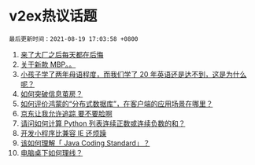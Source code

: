 # v2ex热议话题

`最后更新时间：2021-08-19 17:03:58 +0800`

1. [来了大厂之后每天都在后悔](https://www.v2ex.com/t/796673)
1. [关于新款 MBP。。](https://www.v2ex.com/t/796627)
1. [小孩子学了两年母语程度，而我们学了 20 年英语还是达不到，这是为什么呢？](https://www.v2ex.com/t/796682)
1. [如何突破信息茧房？](https://www.v2ex.com/t/796607)
1. [如何评价鸿蒙的“分布式数据库”，在客户端的应用场景在哪里？](https://www.v2ex.com/t/796757)
1. [京东让我允许追踪
要不要脸啊](https://www.v2ex.com/t/796602)
1. [请问如何计算 Python 列表连续正数或连续负数的和？](https://www.v2ex.com/t/796730)
1. [开发小程序比兼容 IE 还烦躁](https://www.v2ex.com/t/796601)
1. [该如何理解「 Java Coding Standard」？](https://www.v2ex.com/t/796628)
1. [电脑桌下如何理线？](https://www.v2ex.com/t/796671)

